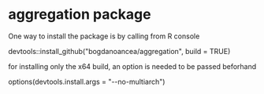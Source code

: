 # aggregation package

One way to install the package is by calling from R console

devtools::install_github("bogdanoancea/aggregation", build = TRUE)

for installing only the x64 build, an option is needed to be passed beforhand

options(devtools.install.args = "--no-multiarch")
